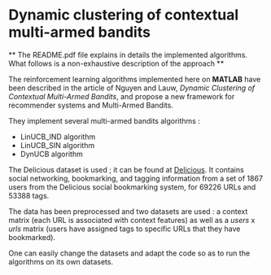 # Dynamic clustering of contextual multi-armed bandits

** The README.pdf file explains in details the implemented algorithms. What follows is a non-exhaustive description of the approach **

The reinforcement learning algorithms implemented here on **MATLAB** have been described in the article of Nguyen and Lauw, *Dynamic Clustering of Contextual Multi-Armed Bandits*, and propose a new framework for recommender systems and Multi-Armed Bandits.

They implement several multi-armed bandits algorithms :

- LinUCB_IND algorithm
- LinUCB_SIN algorithm
- DynUCB algorithm

The Delicious dataset is used ; it can be found at [Delicious](http://grouplens.org/datasets/hetrec-2011/). It contains social networking, bookmarking, and tagging information from a set of 1867 users from the Delicious social bookmarking system, for 69226 URLs and 53388 tags.

The data has been preprocessed and two datasets are used : a context matrix (each URL is associated with context features) as well as a *users* x *urls* matrix (users have assigned tags to specific URLs that they have bookmarked).

One can easily change the datasets and adapt the code so as to run the algorithms on its own datasets.
